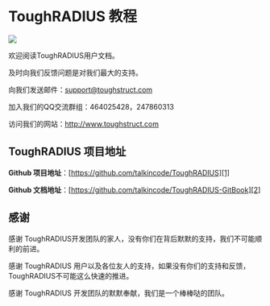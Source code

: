 # ToughRADIUS 教程

![][image-1]

欢迎阅读ToughRADIUS用户文档。

及时向我们反馈问题是对我们最大的支持。

向我们发送邮件：support@toughstruct.com

加入我们的QQ交流群组：464025428，247860313

访问我们的网站：http://www.toughstruct.com

## ToughRADIUS 项目地址

**Github 项目地址**：[https://github.com/talkincode/ToughRADIUS][1]

**Github 文档地址**：[https://github.com/talkincode/ToughRADIUS-GitBook][2]

## 感谢

感谢 ToughRADIUS开发团队的家人，没有你们在背后默默的支持，我们不可能顺利的前进。

感谢 ToughRADIUS 用户以及各位友人的支持，如果没有你们的支持和反馈，ToughRADIUS不可能这么快速的推进。

感谢 ToughRADIUS 开发团队的默默奉献，我们是一个棒棒哒的团队。

[1]:	https://github.com/talkincode/ToughRADIUS
[2]:	https://github.com/talkincode/ToughRADIUS-GitBook

[image-1]:	imgs/toughradius-logo.png
